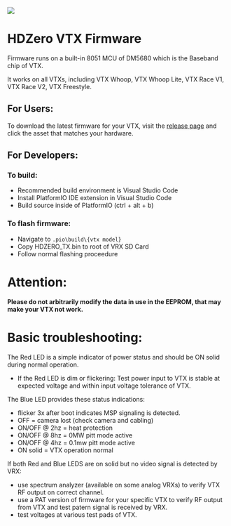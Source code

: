 ![](https://raw.githubusercontent.com/hd-zero/hdzero-vtx/main/misc/HDZero.png)

# HDZero VTX Firmware

Firmware runs on a built-in 8051 MCU of DM5680 which is the Baseband chip of VTX.

It works on all VTXs, including VTX Whoop, VTX Whoop Lite, VTX Race V1, VTX Race V2, VTX Freestyle.

## For Users:

To download the latest firmware for your VTX, visit the [release page](https://github.com/hd-zero/hdzero-vtx/releases) and click the asset that matches your hardware.

## For Developers:

### To build:
- Recommended build environment is Visual Studio Code
- Install PlatformIO IDE extension in Visual Studio Code
- Build source inside of PlatformIO (ctrl + alt + b)

### To flash firmware:
- Navigate to `.pio\build\{vtx model}`
- Copy HDZERO_TX.bin to root of VRX SD Card
- Follow normal flashing proceedure

# Attention:
**Please do not arbitrarily modify the data in use in the EEPROM, that may make your VTX not work.**

# Basic troubleshooting:
The Red LED is a simple indicator of power status and should be ON solid during normal operation. 
- If the Red LED is dim or flickering: Test power input to VTX is stable at expected voltage and within input voltage tolerance of VTX.

The Blue LED provides these status indications:
- flicker 3x after boot indicates MSP signaling is detected.
- OFF = camera lost (check camera and cabling)
- ON/OFF @ 2hz = heat protection
- ON/OFF @ 8hz = 0MW pitt mode active
- ON/OFF @ 4hz = 0.1mw pitt mode active
- ON solid = VTX operation normal

If both Red and Blue LEDS are on solid but no video signal is detected by VRX:
- use spectrum analyzer (available on some analog VRXs) to verify VTX RF output on correct channel.
- use a PAT version of firmware for your specific VTX to verify RF output from VTX and test patern signal is received by VRX.
- test voltages at various test pads of VTX.
